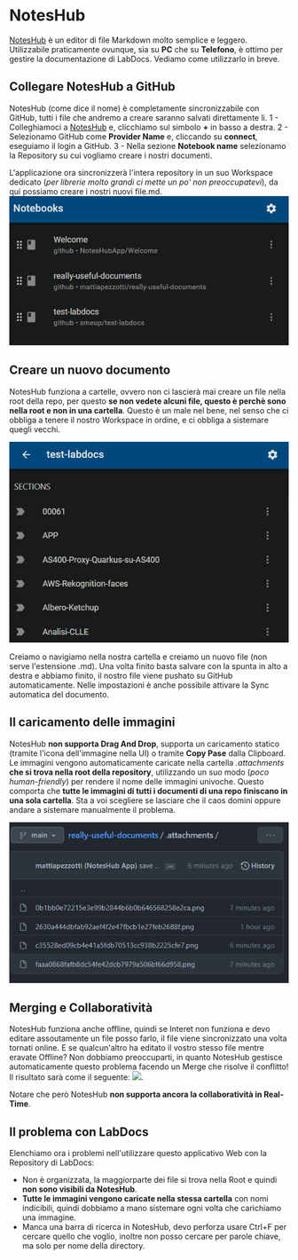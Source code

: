 # NotesHub
[NotesHub](https://about.noteshub.app/) è un editor di file Markdown molto semplice e leggero. Utilizzabile praticamente ovunque, sia su **PC** che su **Telefono**, è ottimo per gestire la documentazione di LabDocs. Vediamo come utilizzarlo in breve.

## Collegare NotesHub a GitHub
NotesHub (come dice il nome) è completamente sincronizzabile con GitHub, tutti i file che andremo a creare saranno salvati direttamente li.
1 - Colleghiamoci a [NotesHub](https://www.noteshub.app/notebooks) e, clicchiamo sul simbolo **+** in basso a destra.
2 - Selezionamo GitHub come **Provider Name** e, cliccando su **connect**, eseguiamo il login a GitHub.
3 - Nella sezione **Notebook name** selezionamo la Repository su cui vogliamo creare i nostri documenti.

L'applicazione ora sincronizzerà l'intera repository in un suo Workspace dedicato (*per librerie molto grandi ci mette un po' non preoccupatevi*), da qui possiamo creare i nostri nuovi file.md.
![image](/.attachments/faaa0868fafb8dc54fe42dcb7979a506bf66d958.png)

## Creare un nuovo documento
NotesHub funziona a cartelle, ovvero non ci lascierà mai creare un file nella root della repo, per questo **se non vedete alcuni file, questo è perchè sono nella root e non in una cartella**. Questo è un male nel bene, nel senso che ci obbliga a tenere il nostro Workspace in ordine, e ci obbliga a sistemare quegli vecchi.

![image](/.attachments/c35528ed09cb4e41a5fdb70513cc938b2225cfe7.png)

Creiamo o navigiamo nella nostra cartella e creiamo un nuovo file (non serve l'estensione .md). Una volta finito basta salvare con la spunta in alto a destra e abbiamo finito, il nostro file viene pushato su GitHub automaticamente. Nelle impostazioni è anche possibile attivare la Sync automatica del documento.

## Il caricamento delle immagini
NotesHub **non supporta Drag And Drop**, supporta un caricamento statico (tramite l'icona dell'immagine nella UI) o tramite **Copy Pase** dalla Clipboard. Le immagini vengono automaticamente caricate nella cartella *.attachments* **che si trova nella root della repository**, utilizzando un suo modo (*poco human-friendly*) per rendere il nome delle immagini univoche. Questo comporta che **tutte le immagini di tutti i documenti di una repo finiscano in una sola cartella**. Sta a voi scegliere se lasciare che il caos domini oppure andare a sistemare manualmente il problema.

![image](/.attachments/338eef7e32a289383681c4a201b4a1a7e207047f.png)

## Merging e Collaboratività
NotesHub funziona anche offline, quindi se Interet non funziona e devo editare assoutamente un file posso farlo, il file viene sincronizzato una volta tornati online. E se qualcun'altro ha editato il vostro stesso file mentre eravate Offline? Non dobbiamo preoccuparti, in quanto NotesHub gestisce automaticamente questo problema facendo un Merge che risolve il conflitto! Il risultato sarà come il seguente:
![](https://about.noteshub.app/images/features/desktop/merge-conflicts-auto-resolution.png).

Notare che però NotesHub **non supporta ancora la collaboratività in Real-Time**.

## Il problema con LabDocs
Elenchiamo ora i problemi nell'utilizzare questo applicativo Web con la Repository di LabDocs:
- Non è organizzata, la maggiorparte dei file si trova nella Root e quindi **non sono visibili da NotesHub**.
- **Tutte le immagini vengono caricate nella stessa cartella** con nomi indicibili, quindi dobbiamo a mano sistemare ogni volta che carichiamo una immagine.
- Manca una barra di ricerca in NotesHub, devo perforza usare Ctrl+F per cercare quello che voglio, inoltre non posso cercare per parole chiave, ma solo per nome della directory.